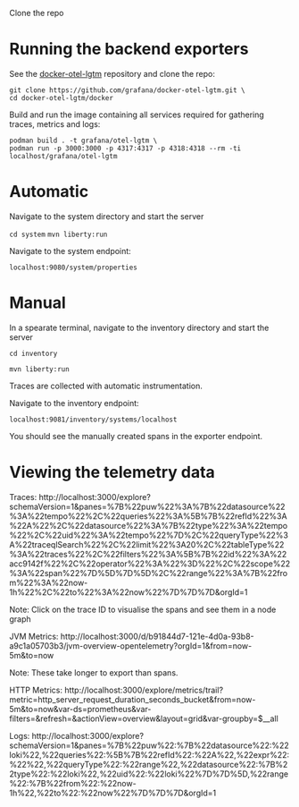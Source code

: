 Clone the repo 

# Running the backend exporters
See the [docker-otel-lgtm](https://github.com/grafana/docker-otel-lgtm) repository and clone the repo:

```
git clone https://github.com/grafana/docker-otel-lgtm.git \
cd docker-otel-lgtm/docker
```
Build and run the image containing all services required for gathering traces, metrics and logs: 

```
podman build . -t grafana/otel-lgtm \
podman run -p 3000:3000 -p 4317:4317 -p 4318:4318 --rm -ti localhost/grafana/otel-lgtm
```

# Automatic 
Navigate to the system directory and start the server

`cd system`
`mvn liberty:run`

Navigate to the system endpoint:

`localhost:9080/system/properties`

# Manual 

In a spearate terminal, navigate to the inventory directory and start the server

`cd inventory`

`mvn liberty:run`

Traces are collected with automatic instrumentation.

Navigate to the inventory endpoint: 

`localhost:9081/inventory/systems/localhost`

You should see the manually created spans in the exporter endpoint.

# Viewing the telemetry data

Traces: 
http://localhost:3000/explore?schemaVersion=1&panes=%7B%22puw%22%3A%7B%22datasource%22%3A%22tempo%22%2C%22queries%22%3A%5B%7B%22refId%22%3A%22A%22%2C%22datasource%22%3A%7B%22type%22%3A%22tempo%22%2C%22uid%22%3A%22tempo%22%7D%2C%22queryType%22%3A%22traceqlSearch%22%2C%22limit%22%3A20%2C%22tableType%22%3A%22traces%22%2C%22filters%22%3A%5B%7B%22id%22%3A%22acc9142f%22%2C%22operator%22%3A%22%3D%22%2C%22scope%22%3A%22span%22%7D%5D%7D%5D%2C%22range%22%3A%7B%22from%22%3A%22now-1h%22%2C%22to%22%3A%22now%22%7D%7D%7D&orgId=1

Note: Click on the trace ID to visualise the spans and see them in a node graph

JVM Metrics: 
http://localhost:3000/d/b91844d7-121e-4d0a-93b8-a9c1a05703b3/jvm-overview-opentelemetry?orgId=1&from=now-5m&to=now

Note: These take longer to export than spans.

HTTP Metrics: 
http://localhost:3000/explore/metrics/trail?metric=http_server_request_duration_seconds_bucket&from=now-5m&to=now&var-ds=prometheus&var-filters=&refresh=&actionView=overview&layout=grid&var-groupby=$__all


Logs: 
http://localhost:3000/explore?schemaVersion=1&panes=%7B%22puw%22:%7B%22datasource%22:%22loki%22,%22queries%22:%5B%7B%22refId%22:%22A%22,%22expr%22:%22%22,%22queryType%22:%22range%22,%22datasource%22:%7B%22type%22:%22loki%22,%22uid%22:%22loki%22%7D%7D%5D,%22range%22:%7B%22from%22:%22now-1h%22,%22to%22:%22now%22%7D%7D%7D&orgId=1